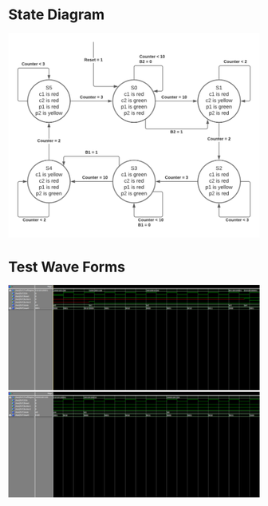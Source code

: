 # State Diagram
![State Diagram](imgs/State_Diagram.png)

# Test Wave Forms
![Wave Form 1](imgs/Wave_Form_1.png)
![Wave Form 2](imgs/Wave_Form_2.png)